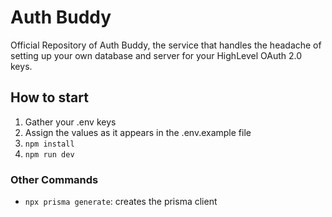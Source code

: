 # Auth Buddy

Official Repository of Auth Buddy, the service that handles the headache of setting up your own database and server for your HighLevel OAuth 2.0 keys.

## How to start

1. Gather your .env keys
2. Assign the values as it appears in the .env.example file
3. `npm install`
4. `npm run dev`

### Other Commands

- `npx prisma generate`: creates the prisma client
